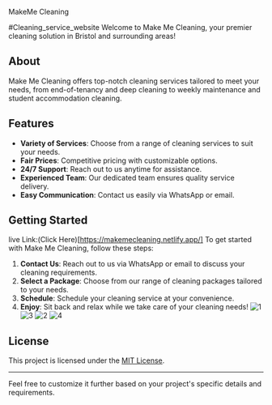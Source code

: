 MakeMe Cleaning


#Cleaning_service_website
Welcome to Make Me Cleaning, your premier cleaning solution in Bristol and surrounding areas!

## About

Make Me Cleaning offers top-notch cleaning services tailored to meet your needs, from end-of-tenancy and deep cleaning to weekly maintenance and student accommodation cleaning.

## Features

- **Variety of Services**: Choose from a range of cleaning services to suit your needs.
- **Fair Prices**: Competitive pricing with customizable options.
- **24/7 Support**: Reach out to us anytime for assistance.
- **Experienced Team**: Our dedicated team ensures quality service delivery.
- **Easy Communication**: Contact us easily via WhatsApp or email.

## Getting Started
live Link:(Click Here)[https://makemecleaning.netlify.app/]
To get started with Make Me Cleaning, follow these steps:

1. **Contact Us**: Reach out to us via WhatsApp or email to discuss your cleaning requirements.
2. **Select a Package**: Choose from our range of cleaning packages tailored to your needs.
3. **Schedule**: Schedule your cleaning service at your convenience.
4. **Enjoy**: Sit back and relax while we take care of your cleaning needs!
![1](https://github.com/FarAwayFromLife/MakeMeCleaning/assets/124482863/7f75702b-4a23-4d33-a482-83e8f0724d2b)
![3](https://github.com/FarAwayFromLife/MakeMeCleaning/assets/124482863/3949774b-d547-4dac-bce1-b8629c72f447)
![2](https://github.com/FarAwayFromLife/MakeMeCleaning/assets/124482863/e2deea30-cd15-41ad-b8ed-0b0bdc7eab73)
![4](https://github.com/FarAwayFromLife/MakeMeCleaning/assets/124482863/6be12c17-41c5-4a28-b21d-3a5cf3c8100d)


## License

This project is licensed under the [MIT License](LICENSE).

---

Feel free to customize it further based on your project's specific details and requirements.
